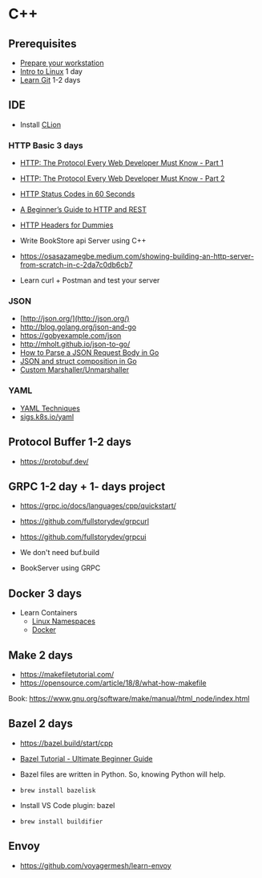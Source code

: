 # C++

## Prerequisites

- [Prepare your workstation](/workstation/)
- [Intro to Linux](https://www.youtube.com/watch?v=sWbUDq4S6Y8) 1 day
- [Learn Git](/git/) 1-2 days

## IDE

- Install [CLion](https://www.jetbrains.com/clion/)

### HTTP Basic 3 days
- [HTTP: The Protocol Every Web Developer Must Know - Part 1](https://code.tutsplus.com/tutorials/http-the-protocol-every-web-developer-must-know-part-1--net-31177)
- [HTTP: The Protocol Every Web Developer Must Know - Part 2](https://code.tutsplus.com/tutorials/http-the-protocol-every-web-developer-must-know-part-2--net-31155)
- [HTTP Status Codes in 60 Seconds](https://webdesign.tutsplus.com/tutorials/http-status-codes-in-60-seconds--cms-24317)
- [A Beginner’s Guide to HTTP and REST](https://code.tutsplus.com/tutorials/a-beginners-guide-to-http-and-rest--net-16340)
- [HTTP Headers for Dummies](https://code.tutsplus.com/tutorials/http-headers-for-dummies--net-8039)

- Write BookStore api Server using C++
- https://osasazamegbe.medium.com/showing-building-an-http-server-from-scratch-in-c-2da7c0db6cb7
- Learn curl + Postman and test your server

### JSON

- [http://json.org/](http://json.org/)
- http://blog.golang.org/json-and-go
- https://gobyexample.com/json
- http://mholt.github.io/json-to-go/
- [How to Parse a JSON Request Body in Go](https://www.alexedwards.net/blog/how-to-properly-parse-a-json-request-body)
- [JSON and struct composition in Go](http://attilaolah.eu/2014/09/10/json-and-struct-composition-in-go/)
- [Custom Marshaller/Unmarshaller](https://gist.github.com/mdwhatcott/8dd2eef0042f7f1c0cd8)

### YAML

- [YAML Techniques](https://github.com/helm/helm/blob/v2.16.5/docs/chart_template_guide/yaml_techniques.md)
- [sigs.k8s.io/yaml](https://github.com/kubernetes-sigs/yaml)


## Protocol Buffer 1-2 days

- https://protobuf.dev/

## GRPC 1-2 day + 1- days project

- https://grpc.io/docs/languages/cpp/quickstart/
- https://github.com/fullstorydev/grpcurl
- https://github.com/fullstorydev/grpcui
- We don't need buf.build

- BookServer using GRPC

## Docker 3 days

- Learn Containers
   - [Linux Namespaces](/containers/namespace/)
   - [Docker](/containers/docker/)

## Make 2 days

- https://makefiletutorial.com/ 
- https://opensource.com/article/18/8/what-how-makefile 

Book:
https://www.gnu.org/software/make/manual/html_node/index.html 

## Bazel 2 days

- https://bazel.build/start/cpp
- [Bazel Tutorial - Ultimate Beginner Guide](https://www.youtube.com/watch?v=toPWLiUq5Ps)
- Bazel files are written in Python. So, knowing Python will help.

- `brew install bazelisk`

- Install VS Code plugin: bazel
- `brew install buildifier`

## Envoy

- https://github.com/voyagermesh/learn-envoy
